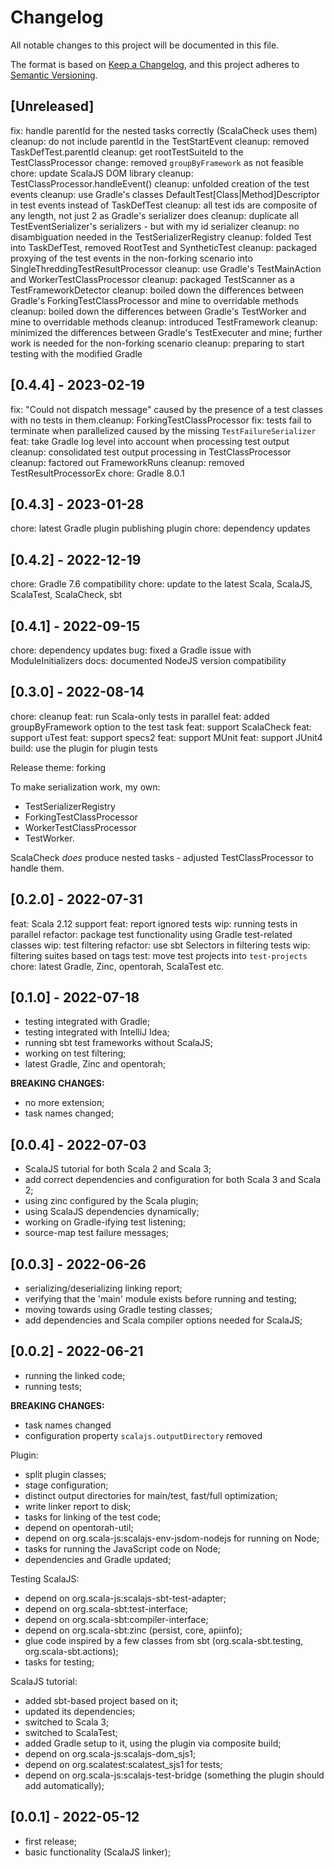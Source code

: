 # Changelog
All notable changes to this project will be documented in this file.

The format is based on [Keep a Changelog](https://keepachangelog.com/en/1.0.0/),
and this project adheres to [Semantic Versioning](https://semver.org/spec/v2.0.0.html).

## [Unreleased]
fix: handle parentId for the nested tasks correctly (ScalaCheck uses them)
cleanup: do not include parentId in the TestStartEvent
cleanup: removed TaskDefTest.parentId
cleanup: get rootTestSuiteId to the TestClassProcessor
change: removed `groupByFramework` as not feasible
chore: update ScalaJS DOM library
cleanup: TestClassProcessor.handleEvent()
cleanup: unfolded creation of the test events
cleanup: use Gradle's classes DefaultTest[Class|Method]Descriptor in test events instead of TaskDefTest
cleanup: all test ids are composite of any length, not just 2 as Gradle's serializer does
cleanup: duplicate all TestEventSerializer's serializers - but with my id serializer
cleanup: no disambiguation needed in the TestSerializerRegistry
cleanup: folded Test into TaskDefTest, removed RootTest and SyntheticTest
cleanup: packaged proxying of the test events in the non-forking scenario into SingleThreddingTestResultProcessor
cleanup: use Gradle's TestMainAction and WorkerTestClassProcessor
cleanup: packaged TestScanner as a TestFrameworkDetector
cleanup: boiled down the differences between Gradle's ForkingTestClassProcessor and mine to overridable methods
cleanup: boiled down the differences between Gradle's TestWorker and mine to overridable methods
cleanup: introduced TestFramework
cleanup: minimized the differences between Gradle's TestExecuter and mine; further work is needed for the non-forking scenario
cleanup: preparing to start testing with the modified Gradle

## [0.4.4] - 2023-02-19
fix: "Could not dispatch message" caused by the presence of a test classes with no tests in them.cleanup: ForkingTestClassProcessor
fix: tests fail to terminate when parallelized caused by the missing `TestFailureSerializer`
feat: take Gradle log level into account when processing test output
cleanup: consolidated test output processing in TestClassProcessor
cleanup: factored out FrameworkRuns
cleanup: removed TestResultProcessorEx
chore: Gradle 8.0.1

## [0.4.3] - 2023-01-28
chore: latest Gradle plugin publishing plugin
chore: dependency updates

## [0.4.2] - 2022-12-19
chore: Gradle 7.6 compatibility
chore: update to the latest Scala, ScalaJS, ScalaTest, ScalaCheck, sbt

## [0.4.1] - 2022-09-15
chore: dependency updates
bug: fixed a Gradle issue with ModuleInitializers
docs: documented NodeJS version compatibility

## [0.3.0] - 2022-08-14
chore: cleanup
feat: run Scala-only tests in parallel
feat: added groupByFramework option to the test task
feat: support ScalaCheck
feat: support uTest
feat: support specs2
feat: support MUnit
feat: support JUnit4
build: use the plugin for plugin tests

Release theme: forking

To make serialization work, my own:
- TestSerializerRegistry
- ForkingTestClassProcessor
- WorkerTestClassProcessor
- TestWorker.

ScalaCheck *does* produce nested tasks - adjusted TestClassProcessor to handle them.

## [0.2.0] - 2022-07-31
feat: Scala 2.12 support
feat: report ignored tests
wip: running tests in parallel
refactor: package test functionality using Gradle test-related classes
wip: test filtering
refactor: use sbt Selectors in filtering tests
wip: filtering suites based on tags
test: move test projects into `test-projects`
chore: latest Gradle, Zinc, opentorah, ScalaTest etc.

## [0.1.0] - 2022-07-18
- testing integrated with Gradle;
- testing integrated with IntelliJ Idea;
- running sbt test frameworks without ScalaJS;
- working on test filtering;
- latest Gradle, Zinc and opentorah;

**BREAKING CHANGES:**
- no more extension;
- task names changed;

## [0.0.4] - 2022-07-03
- ScalaJS tutorial for both Scala 2 and Scala 3;
- add correct dependencies and configuration for both Scala 3 and Scala 2;
- using zinc configured by the Scala plugin;
- using ScalaJS dependencies dynamically;
- working on Gradle-ifying test listening;
- source-map test failure messages;

## [0.0.3] - 2022-06-26
- serializing/deserializing linking report;
- verifying that the 'main' module exists before running and testing;
- moving towards using Gradle testing classes;
- add dependencies and Scala compiler options needed for ScalaJS;
 
## [0.0.2] - 2022-06-21
- running the linked code;
- running tests;

**BREAKING CHANGES:**
- task names changed
- configuration property `scalajs.outputDirectory` removed

Plugin:
- split plugin classes;
- stage configuration;
- distinct output directories for main/test, fast/full optimization;
- write linker report to disk;
- tasks for linking of the test code;
- depend on opentorah-util;
- depend on org.scala-js:scalajs-env-jsdom-nodejs for running on Node;
- tasks for running the JavaScript code on Node;
- dependencies and Gradle updated;

Testing ScalaJS:
- depend on org.scala-js:scalajs-sbt-test-adapter;
- depend on org.scala-sbt:test-interface;
- depend on org.scala-sbt:compiler-interface;
- depend on org.scala-sbt:zinc (persist, core, apiinfo);
- glue code inspired by a few classes from sbt (org.scala-sbt.testing, org.scala-sbt.actions);
- tasks for testing;

ScalaJS tutorial:
- added sbt-based project based on it;
- updated its dependencies;
- switched to Scala 3;
- switched to ScalaTest;
- added Gradle setup to it, using the plugin via composite build;
- depend on org.scala-js:scalajs-dom_sjs1;
- depend on org.scalatest:scalatest_sjs1 for tests;
- depend on org.scala-js:scalajs-test-bridge (something the plugin should add automatically);

## [0.0.1] - 2022-05-12
- first release;
- basic functionality (ScalaJS linker);
